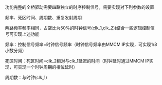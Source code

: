 功能完整的全桥驱动需要四路独立的时序控制信号，需要实现对下列参数的设置

频率、死区时间、周期数、重复发射周期

两路频率频率相同，占空比为50%的时钟信号(clk_1,clk_2))结合一些逻辑控制信号可实现上述功能

频率：控制信号频率=时钟信号频率（时钟信号频率由MMCM IP实现，可实现1/8小数分频）

死区时间：死区时间=clk_2相对与clk_1延迟的时间（时钟延时通过MMCM IP实现，可实现一个时钟周期的相位延时）

周期数：与时钟(clk_1)
